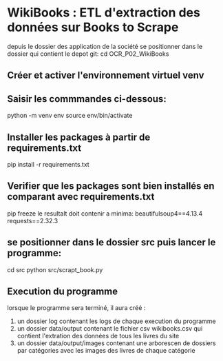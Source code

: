 # WikiBooks : ETL d'extraction des données sur Books to Scrape
depuis le dossier des application de la société 
se positionner dans le dossier qui contient le depot git:
cd OCR_P02_WikiBooks

## Créer et activer l'environnement virtuel venv
## Saisir les commmandes ci-dessous:
python -m venv env
source env/bin/activate

## Installer les packages à partir de requirements.txt
pip install -r requirements.txt

## Verifier que les packages sont bien installés en comparant avec requirements.txt
pip freeze
le resultalt doit contenir a minima:
beautifulsoup4==4.13.4
requests==2.32.3

## se positionner dans le dossier src puis lancer le programme:
cd src
python src/scrapt_book.py

## Execution du programme
lorsque le programme sera terminé, il aura créé :
1. un dossier log contenant les logs de chaque execution du programme
2. un dossier data/output contenant le fichier csv wikibooks.csv qui 
contient l'extration des données de tous les livres du site
3. un dossier data/output/images contenant une arborescen de dossiers par catégories avec les images des livres de chaque catégorie

